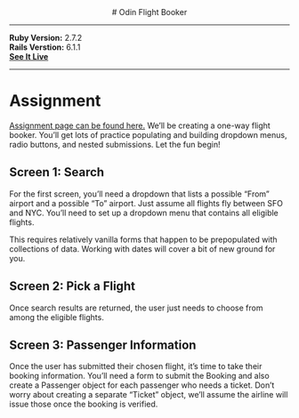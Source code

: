 <div align="center"># Odin Flight Booker</div>

---

**Ruby Version:** 2.7.2  
**Rails Verstion:** 6.1.1  
[**See It Live**](https://odin-lucas-flight-booker.herokuapp.com/)

---

# Assignment
[Assignment page can be found here.](https://www.theodinproject.com/courses/ruby-on-rails/lessons/building-advanced-forms)
We’ll be creating a one-way flight booker. You’ll get lots of practice populating and building dropdown menus, radio buttons, and nested submissions. Let the fun begin!

## Screen 1: Search
For the first screen, you’ll need a dropdown that lists a possible “From” airport and a possible “To” airport. Just assume all flights fly between SFO and NYC. You’ll need to set up a dropdown menu that contains all eligible flights.

This requires relatively vanilla forms that happen to be prepopulated with collections of data. Working with dates will cover a bit of new ground for you.

## Screen 2: Pick a Flight
Once search results are returned, the user just needs to choose from among the eligible flights.

## Screen 3: Passenger Information
Once the user has submitted their chosen flight, it’s time to take their booking information. You’ll need a form to submit the Booking and also create a Passenger object for each passenger who needs a ticket. Don’t worry about creating a separate “Ticket” object, we’ll assume the airline will issue those once the booking is verified.